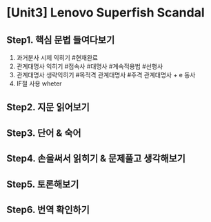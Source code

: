# [Unit3] Lenovo Superfish Scandal

## Step1. 핵심 문법 들여다보기
  1) 과거분사 시제 익히기 #현재완료
  2) 관계대명사 익히기 #접속사 #대명사 #계속적용법 #선행사
  3) 관계대명사 생략익히기 #목적격 관계대명사 #주격 관계대명사 + e 동사
  4) IF절 사용 wheter
## Step2. 지문 읽어보기

## Step3. 단어 & 숙어

## Step4. 손을써서 읽히기 & 문제풀고 생각해보기

## Step5. 토론해보기

## Step6. 번역 확인하기
